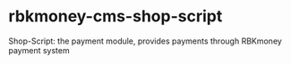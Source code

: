 # rbkmoney-cms-shop-script
Shop-Script: the payment module, provides payments through RBKmoney payment system
